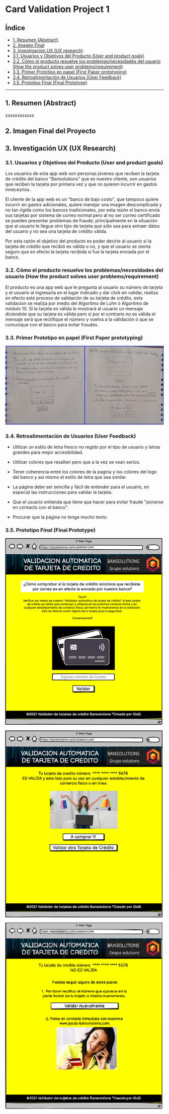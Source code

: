 # Card Validation Project 1

## Índice

* [1. Resumen (Abstract)](##1-Resumen)
* [2. Imagen Final](##2.-Imagen-Final-del-Proyecto)
* [3. Investigación UX (UX research)](##3.-Investigación-UX)
* [3.1. Usuarios y Objetivos del Producto (User and product goals)](#4-usuarios-y-objetivos-del-producto)
* [3.2. Cómo el producto resuelve los problemas/necesidades del usuario (How the product solves user problems/requirement)](#5-como-el-producto-resuelve-el-problema)
* [3.3. Primer Prototipo en papel (First Paper prototyping)](#6-primer-prototipo-en-papel)
* [3.4. Retroalimentación de Usuarios (User Feedback)](#7-retroalimentacion-de-usuario)
* [3.5. Prototipo Final (Final Prototype)](#8-prototipo-final)

***

## 1. Resumen (Abstract)
xxxxxxxxxxxx

## 2. Imagen Final del Proyecto


## 3. Investigación UX (UX Research)

### 3.1. Usuarios y Objetivos del Producto (User and product goals)

Los usuarios de esta app web son personas jóvenes que reciben la tarjeta de crédito del banco "Bansolutions" que es nuestro cliente, son usuarios que reciben la tarjeta por primera vez y que no quieren incurrir en gastos innecesrios. 

El cliente de la app web es un "banco de bajo costo", que tampoco quiere incurrir en gastos adicionales, quiere manejar una imagen descomplicada y no tan rigida como los bancos tradicionales, por esta razón el banco envia sus tarjetas por sistema de correo normal pero al no ser correo certificado se pueden presentar problemas de fraude, principalmente en la situación que al usuario le llegue otro tipo de tarjeta que sólo sea para extraer datos del usuario y no sea una tarjeta de crédito válida. 

Por esta razón el objetivo del producto es poder decirle al usuario sí la tarjeta de crédito que recibió es válida o no, y que el usuario se sienta seguro que en efecto la tarjeta recibida si fue la tarjeta enviada por el banco.


### 3.2. Cómo el producto resuelve los problemas/necesidades del usuario (How the product solves user problems/requirement)

El producto es una app web que le pregunta al usuario su número de tarjeta y el usuario al ingresarla en el lugar indicado y dar click en validar, realiza en efecto este proceso de validación de su tarjeta de crédito, esta validacion se realiza por medio del Algoritmo de Luhn ó Algoritmo de módulo 10. Sí la tarjeta es válida le mostrará al usuario un mensaje diciendole que su tarjeta es válida pero si por el contrario no es válida el mensaje será que rectifique el número y vuelva a la válidación ó que se comunique con el banco para evitar fraudes.

### 3.3. Primer Prototipo en papel (First Paper prototyping)

![Imagen prototipo en papel](img/Paper-prototype.png)

### 3.4. Retroalimentación de Usuarios (User Feedback)

* Utilizar un estilo de letra fresco no regido por el tipo de usuario y letras grandes para mejor accesibilidad.  

* Utilizar colores que resalten pero que a la vez se vean serios.  

* Tener coherencia entre los colores de la pagina y los colores del logo del banco y asi mismo el estilo de letra que sea similar.  

* La página debe ser sencilla y fácil de entender para el usuario, en especial las instrucciones para validar la tarjeta.  

* Que el usuario entienda que tiene que hacer para evitar fraude "ponerse en contacto con el banco".  

* Procurar que la página no tenga mucho texto.  


### 3.5. Prototipo Final (Final Prototype)

![imagen prototipo final balsamiq](img/bienvenida.png)  

![imagen prototipo respuesta true](img/validadortrue.png)

![imagen prototipo respuesta false](img/validadorfalse.png)



